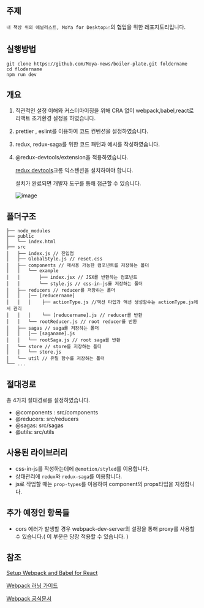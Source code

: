 ## 주제

`내 책상 위의 애널리스트, MoYa for Desktop📈`의 협업을 위한 레포지토리입니다.

## 실행방법

```
git clone https://github.com/Moya-news/boiler-plate.git foldername
cd flodername
npm run dev
```

## 개요

1. 직관적인 설정 이해와 커스터마이징을 위해 CRA 없이 webpack,babel,react로 리액트 초기환경 설정을 하였습니다.
2. prettier , eslint를 이용하여 코드 컨벤션을 설정하였습니다.
3. redux, redux-saga를 위한 코드 패턴과 예시를 작성하였습니다.
4. @redux-devtools/extension을 적용하였습니다.

   [redux devtools](https://chrome.google.com/webstore/detail/redux-devtools/lmhkpmbekcpmknklioeibfkpmmfibljd)크롬 익스텐션을 설치하여야 합니다.

   설치가 완료되면 개발자 도구를 통해 접근할 수 있습니다.

   ![image](https://user-images.githubusercontent.com/79688915/154262098-6488e419-96b6-4284-8a58-ea1783021073.png)

## 폴더구조

```
├── node_modules
├── public
│   └── index.html
├── src
│   ├── index.js // 진입점
│   ├── GlobalStyle.js // reset.css
│   ├── components // 재사용 가능한 컴포넌트를 저장하는 폴더
│   │   └── example
│   │       ├── index.jsx // JSX를 반환하는 컴포넌트
│   │       └── style.js // css-in-js를 저장하는 폴더
│   ├── reducers // reducer를 저장하는 폴더
│   │   │── [reducername]
│   │   │    ├── actionType.js //액션 타입과 액션 생성함수는 actionType.js에서 관리
│   │   │    └── [reducername].js // reducer를 반환
│   │   └── rootReducer.js // root reducer를 반환
│   ├── sagas // saga를 저장하는 폴더
│   │   │── [saganame].js
│   │   └── rootSaga.js // root saga를 반환
│   └── store // store를 저장하는 폴더
│   │   └── store.js
│   └── util // 유틸 함수를 저장하는 폴더
└── ...
```

## 절대경로

총 4가지 절대경로를 설정하였습니다.

- @components : src/components
- @reducers: src/reducers
- @sagas: src/sagas
- @utils: src/utils

## 사용된 라이브러리

- css-in-js를 작성하는데에 `@emotion/styled`를 이용합니다.
- 상태관리에 `redux`와 `redux-saga`를 이용합니다.
- js로 작업할 때는 `prop-types`를 이용하여 component의 props타입을 지정합니다.

## 추가 예정인 항목들

- cors 에러가 발생할 경우 webpack-dev-server의 설정을 통해 proxy를 사용할 수 있습니다.( 이 부분은 당장 적용할 수 있습니다. )

## 참조

[Setup Webpack and Babel for React](https://www.youtube.com/watch?v=ydDUm1yPZs0)

[Webpack 러닝 가이드](https://yamoo9.gitbook.io/webpack/)

[Webpack 공식문서](https://webpack.js.org/)
